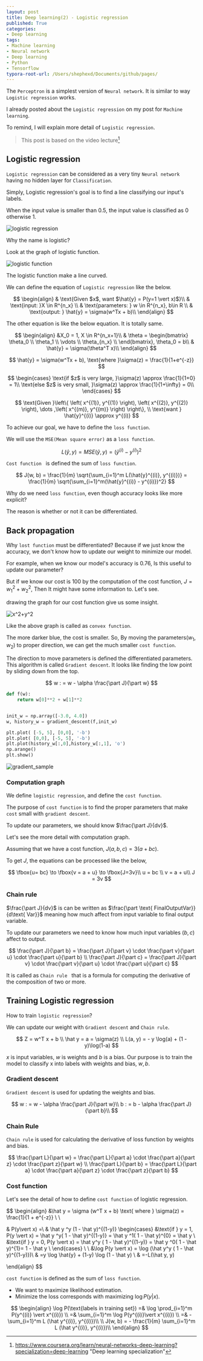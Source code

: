 ```yaml
---
layout: post
title: Deep learning(2) - Logistic regression
published: True
categories:
- Deep learning
tags:
- Machine learning
- Neural network
- Deep learning
- Python
- Tensorflow
typora-root-url: /Users/shephexd/Documents/github/pages/
---
```




The `Perceptron` is a simplest version of `Neural network`.  It is similar to way `Logistic regression` works.

I already posted about the `Logistic regression` on my post for `Machine learning`.

To remind, I will explain more detail of `Logistic regression`.

<!--more-->

> This post is based on the video lecture[^1]







## Logistic regression

`Logistic regression` can be considered as a very tiny `Neural network` having no hidden layer for `Classification`.



Simply, Logistic regression's goal is to find a line classifying our input's labels.



When the input value is smaller than $0.5$, the input value is classified as 0 otherwise 1.

![logistic regression](https://upload.wikimedia.org/wikipedia/commons/thumb/6/6d/Exam_pass_logistic_curve.jpeg/400px-Exam_pass_logistic_curve.jpeg)



Why the name is logistic?

Look at the graph of logistic function.



![logistic function](https://upload.wikimedia.org/wikipedia/commons/thumb/8/88/Logistic-curve.svg/320px-Logistic-curve.svg.png)

The logistic function make a line curved.





We can define the equation of `Logistic regression` like the below.



$$
\begin{align}
& \text{Given $x$, want $\hat{y} = P(y=1 \vert x)$}\\
& \text{input: }X \in R^{n_x} \\
& \text{parameters: } w \in R^{n_x}, b\in R \\
& \text{output: } \hat{y} = \sigma(w^Tx + b)\\
\end{align}
$$



The other equation is like the below equation. It is totally same.



$$
\begin{align}
&X_0 = 1, X \in R^{n_x+1}\\
& \theta = 
\begin{bmatrix}
\theta_0 \\
\theta_1 \\
\vdots \\
\theta_{n_x} \\
\end{bmatrix}, \theta_0 = b\\
& \hat{y} = \sigma(\theta^T x)\\
\end{align}
$$




$$
\hat{y} = \sigma(w^Tx + b), \text{where  }\sigma(z) = \frac{1}{1+e^{-z}}
$$




$$
\begin{cases}
\text{if $z$ is very large, }\sigma(z) \approx \frac{1}{1+0} =  1\\
\text{else $z$ is very small, }\sigma(z) \approx \frac{1}{1+\infty} =  0\\
\end{cases}
$$




$$
\text{Given }\left\{ \left( x^{(1)}, y^{(1)} \right), \left( x^{(2)}, y^{(2)} \right), \dots ,\left( x^{(m)}, y^{(m)} \right) \right\}, \\
\text{want } \hat{y}^{(i)} \approx y^{(i)}
$$



To achieve our goal, we have to define the `loss function`.

We will use the `MSE(Mean square error)` as a `loss function`.



$$
L(\hat{y}, y) =MSE(\hat{y}, y) = (\hat{y}^{(i)} - y^{(i)})^2
$$



`Cost function ` is defined the sum of `loss function`.



$$
J(w, b) = \frac{1}{m} \sqrt{\sum_{i=1}^m L(\hat{y}^{(i)}, y^{(i)})} = \frac{1}{m} \sqrt{\sum_{i=1}^m(\hat{y}^{(i)} - y^{(i)})^2}
$$



Why do we need `loss function`, even though accuracy looks like more explicit? 

The reason is whether or not it can be differentiated. 



## Back propagation

Why `lost function` must be differentiated? Because if we just know the accuracy, we don't know how to update our weight to minimize our model.



For example, when we know our model's accuracy is 0.76, Is this useful to update our parameter?

But if we know our cost is 100 by the computation of the cost function, $J = w_1^2 + w_2^2$, Then It might have some information to. Let's see.



drawing the graph for our cost function give us some insight.

![x^2+y^2](/assets/post_images/DeepLearning/x%5E2+y%5E2.png)



Like the above graph is called as `convex function`. 

The more darker blue, the cost is smaller. So, By moving the parameters($w_1, w_2$) to proper direction, we can get the much smaller `cost function`.



The direction to move parameters is defined the differentiated parameters. This algorithm is called `Gradient descent`. It looks like finding the low point by sliding down from the top.


$$
w : = w - \alpha \frac{\part J}{\part w}
$$


```python
def f(w):
    return w[0]**2 + w[1]**2


init_w = np.array([-3.0, 4.0])
w, history_w = gradient_descent(f,init_w)

plt.plot( [-5, 5], [0,0], '-b')
plt.plot( [0,0], [-5, 5], '-b')
plt.plot(history_w[:,0],history_w[:,1], 'o')
np.arange()
plt.show()
```



![gradient_sample](/assets/post_images/DeepLearning/gradient_sample.png)







### Computation graph

We define `logistic regression`, and define the `cost function`.

The purpose of `cost function` is to find the proper parameters that make `cost` small with `gradient descent`. 





To update our parameters, we should know $\frac{\part J}{dv}$.

Let's see the more detail with computation graph.



Assuming that we have a cost function, $J(a,b,c) = 3(a + bc)$.

To get  $J$, the equations can be processed like the below, 




$$
\fbox{u= bc} \to \fbox{v = a + u} \to \fbox{J=3v}\\
u = bc \\
v = a + u\\
J = 3v
$$



### Chain rule



$\frac{\part J}{dv}$ is can be written as $\frac{\part \text{ FinalOutputVar}}{d\text{ Var}}$ meaning how much affect from input variable to final output variable.

To update our parameters we need to know how much input variables ($b, c$) affect to output.


$$
\frac{\part J}{\part b} = \frac{\part J}{\part v} \cdot \frac{\part v}{\part u} \cdot \frac{\part u}{\part b} \\
\frac{\part J}{\part c} = \frac{\part J}{\part v} \cdot \frac{\part v}{\part u} \cdot \frac{\part u}{\part c}
$$


It is called as `Chain rule `  that is a formula for computing the derivative of the composition of two or more.





## Training Logistic regression



How to train `logistic regression`? 

We can update our weight with `Gradient descent` and `Chain rule`. 


$$
Z = w^T x + b \\
\hat y = a = \sigma(z) \\
L(a, y) = - y \log(a) + (1 - y)\log(1-a)
$$


$x$ is input variables, $w$ is weights and $b$ is a bias. Our purpose is to train the model to classify x into labels with weights and bias, $w, b$.  





### Gradient descent 

`Gradient descent` is used for updating the weights and bias.


$$
w : = w - \alpha \frac{\part J}{\part w}\\
b : = b - \alpha \frac{\part J}{\part b}\\
$$


### Chain Rule

`Chain rule` is used for calculating the derivative of loss function by weights and bias.


$$
\frac{\part L}{\part w} = \frac{\part L}{\part a} \cdot \frac{\part a}{\part z} \cdot \frac{\part z}{\part w} \\
\frac{\part L}{\part b} = \frac{\part L}{\part a} \cdot \frac{\part a}{\part z} \cdot \frac{\part z}{\part b}
$$


### Cost function

Let's see the detail of how to define `cost function` of logistic regression.







$$
\begin{align}
&\hat y = \sigma (w^T x + b) \text{ where } \sigma(z) = \frac{1}{1 + e^{-z}} \\
\\

& P(y\vert x) =\\
& \hat y ^y (1 - \hat y)^{(1-y)}
	\begin{cases}
		&\text{if } y = 1, P(y \vert x) = \hat y ^y( 1 - \hat y)^{(1-y)} = \hat y ^1( 1 - \hat y)^{0} = \hat y \\
		&\text{if } y = 0, P(y \vert x) = \hat y^y ( 1 - \hat y)^{(1-y)} = \hat y ^0( 1 - \hat y)^{1}= 1 - \hat y \\
	\end{cases}
\\
\\
&\log P(y \vert x) = \log (\hat y^y ( 1 - \hat y)^{(1-y)})\\
& =y \log \hat{y} + (1-y) \log (1 - \hat y) \\
& =-L(\hat y, y)

\end{align}
$$



`cost function` is defined as the sum of `loss function`.



-   We want to maximize likelihood estimation.
-    Minimize the loss corresponds with maximizing $\log P(y  \vert x)$.



$$
\begin{align}
\log P(\text{labels in training set}) =& \log \prod_{i=1}^m P(y^{(i)} \vert x^{(i)}) \\
=&  \sum_{i=1}^m \log P(y^{(i)}\vert x^{(i)}) \\
=& -\sum_{i=1}^m  L (\hat y^{(i)}, y^{(i)})\\
\\
J(w, b) = - \frac{1}{m} \sum_{i=1}^m  L (\hat y^{(i)}, y^{(i)})\\
\end{align}
$$







[^1]: https://www.coursera.org/learn/neural-networks-deep-learning?specialization=deep-learning	"Deep learning specialization"

